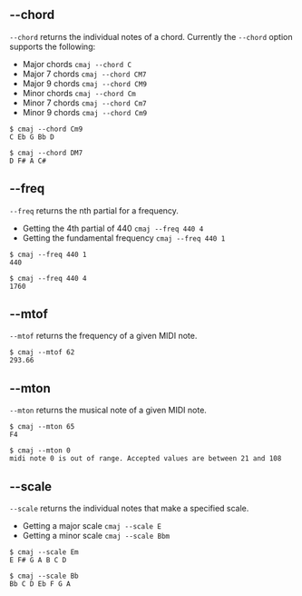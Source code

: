 ## --chord

`--chord` returns the individual notes of a chord. Currently the `--chord`
option supports the following:

- Major chords `cmaj --chord C`
- Major 7 chords `cmaj --chord CM7`
- Major 9 chords `cmaj --chord CM9`
- Minor chords `cmaj --chord Cm`
- Minor 7 chords `cmaj --chord Cm7`
- Minor 9 chords `cmaj --chord Cm9`

```
$ cmaj --chord Cm9
C Eb G Bb D 

$ cmaj --chord DM7
D F# A C# 
```

## --freq

`--freq` returns the nth partial for a frequency.

- Getting the 4th partial of 440 `cmaj --freq 440 4`
- Getting the fundamental frequency `cmaj --freq 440 1`

```
$ cmaj --freq 440 1
440

$ cmaj --freq 440 4
1760
```

## --mtof

`--mtof` returns the frequency of a given MIDI note.

```
$ cmaj --mtof 62
293.66
```

## --mton

`--mton` returns the musical note of a given MIDI note.

```
$ cmaj --mton 65
F4

$ cmaj --mton 0
midi note 0 is out of range. Accepted values are between 21 and 108
```

## --scale

`--scale` returns the individual notes that make a specified scale.

- Getting a major scale `cmaj --scale E`
- Getting a minor scale `cmaj --scale Bbm`

```
$ cmaj --scale Em
E F# G A B C D 

$ cmaj --scale Bb
Bb C D Eb F G A 
```
